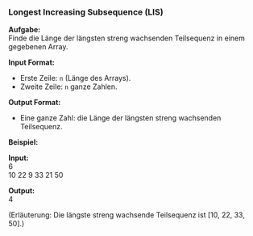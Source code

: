 ### **Longest Increasing Subsequence (LIS)**  

**Aufgabe:**  
Finde die Länge der längsten streng wachsenden Teilsequenz in einem gegebenen Array.  

**Input Format:**  
- Erste Zeile: `n` (Länge des Arrays).  
- Zweite Zeile: `n` ganze Zahlen.  

**Output Format:**  
- Eine ganze Zahl: die Länge der längsten streng wachsenden Teilsequenz.  

**Beispiel:**  

**Input:**  
6  
10 22 9 33 21 50  

**Output:**  
4  

(Erläuterung: Die längste streng wachsende Teilsequenz ist [10, 22, 33, 50].)  